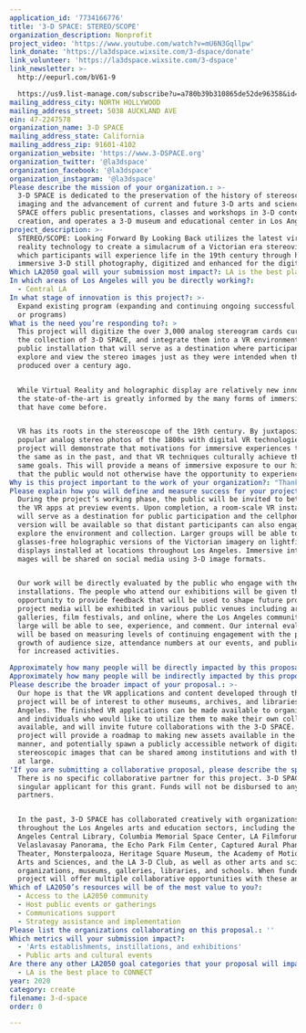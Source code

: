 ```yaml
---
application_id: '7734166776'
title: '3-D SPACE: STEREO/SCOPE'
organization_description: Nonprofit
project_video: 'https://www.youtube.com/watch?v=mU6N3Gqllpw'
link_donate: 'https://la3dspace.wixsite.com/3-dspace/donate'
link_volunteer: 'https://la3dspace.wixsite.com/3-dspace'
link_newsletter: >-
  http://eepurl.com/bV61-9

  https://us9.list-manage.com/subscribe?u=a780b39b310865de52de96358&id=95ee08cb21
mailing_address_city: NORTH HOLLYWOOD
mailing_address_street: 5038 AUCKLAND AVE
ein: 47-2247578
organization_name: 3-D SPACE
mailing_address_state: California
mailing_address_zip: 91601-4102
organization_website: 'https://www.3-DSPACE.org'
organization_twitter: '@la3dspace'
organization_facebook: '@la3dspace'
organization_instagram: '@la3dspace'
Please describe the mission of your organization.: >-
  3-D SPACE is dedicated to the preservation of the history of stereoscopic
  imaging and the advancement of current and future 3-D arts and sciences. 3-D
  SPACE offers public presentations, classes and workshops in 3-D content
  creation, and operates a 3-D museum and educational center in Los Angeles.
project_description: >-
  STEREO/SCOPE: Looking Forward By Looking Back utilizes the latest virtual
  reality technology to create a simulacrum of a Victorian era stereoviewer, in
  which participants will experience life in the 19th century through historical
  immersive 3-D still photography, digitized and enhanced for the digital age.
Which LA2050 goal will your submission most impact?: LA is the best place to CREATE
In which areas of Los Angeles will you be directly working?:
  - Central LA
In what stage of innovation is this project?: >-
  Expand existing program (expanding and continuing ongoing successful projects
  or programs)
What is the need you’re responding to?: >
  This project will digitize the over 3,000 analog stereogram cards currently in
  the collection of 3-D SPACE, and integrate them into a VR environment and
  public installation that will serve as a destination where participants will
  explore and view the stereo images just as they were intended when they were
  produced over a century ago.


  While Virtual Reality and holographic display are relatively new innovations,
  the state-of-the-art is greatly informed by the many forms of immersive media
  that have come before.


  VR has its roots in the stereoscope of the 19th century. By juxtaposing
  popular analog stereo photos of the 1800s with digital VR technologies, this
  project will demonstrate that motivations for immersive experiences today are
  the same as in the past, and that VR techniques culturally achieve the exact
  same goals. This will provide a means of immersive exposure to our history,
  that the public would not otherwise have the opportunity to experience.
Why is this project important to the work of your organization?: "Thanks to recent advances in digital technologies, there has been a renewed enthusiasm for all things 3-D, from 3-D movies to virtual reality.\n\_\nBut most people aren't aware that stereoscopic imaging has a very rich history that dates back to the 19th century. Our center celebrates the work of many talented artists, photographers and filmmakers who have used the medium of 3-D as their creative tool, and educates the public on the art and science of stereography.\n\nBy combining the latest state-of-the-art VR technology with the immersive media that was state-of-the-art 150 years ago we will give participants a transportive experience within a transportive experience, and will demonstrate how the analog of the past directly informs the digital of the future.\n\n3-D SPACE, The Center For Stereoscopic Photography, Art, Cinema, and Education is uniquely suited for this project as we are the only museum in the US dedicated specifically to the past, present, and future of 3-D imagery."
Please explain how you will define and measure success for your project.: >+
  During the project’s working phase, the public will be invited to beta test
  the VR apps at preview events. Upon completion, a room-scale VR installation
  will serve as a destination for public participation and the cellphone based
  version will be available so that distant participants can also engage to
  explore the environment and collection. Larger groups will be able to view
  glasses-free holographic versions of the Victorian imagery on lightfield
  displays installed at locations throughout Los Angeles. Immersive interactive
  mages will be shared on social media using 3-D image formats.


  Our work will be directly evaluated by the public who engage with the
  installations. The people who attend our exhibitions will be given the
  opportunity to provide feedback that will be used to shape future programs.The
  project media will be exhibited in various public venues including art
  galleries, film festivals, and online, where the Los Angeles community at
  large will be able to see, experience, and comment. Our internal evaluation
  will be based on measuring levels of continuing engagement with the public,
  growth of audience size, attendance numbers at our events, and public demand
  for increased activities. 

Approximately how many people will be directly impacted by this proposal?: '50'
Approximately how many people will be indirectly impacted by this proposal?: '1000'
Please describe the broader impact of your proposal.: >-
  Our hope is that the VR applications and content developed through this
  project will be of interest to other museums, archives, and libraries in Los
  Angeles. The finished VR applications can be made available to organizations
  and individuals who would like to utilize them to make their own collections
  available, and will invite future collaborations with the 3-D SPACE. The
  project will provide a roadmap to making new assets available in the same
  manner, and potentially spawn a publicly accessible network of digital
  stereoscopic images that can be shared among institutions and with the public
  at large.
'If you are submitting a collaborative proposal, please describe the specific role of partner organizations in the project.': >-
  There is no specific collaborative partner for this project. 3-D SPACE is the
  singular applicant for this grant. Funds will not be disbursed to any
  partners.


  In the past, 3-D SPACE has collaborated creatively with organizations
  throughout the Los Angeles arts and education sectors, including the Los
  Angeles Central Library, Columbia Memorial Space Center, LA Filmforum, the
  Velaslavasay Panorama, the Echo Park Film Center, Captured Aural Phantasy
  Theater, Monsterpalooza, Heritage Square Museum, the Academy of Motion Picture
  Arts and Sciences, and the LA 3-D Club, as well as other arts and science
  organizations, museums, galleries, libraries, and schools. When funded, this
  project will offer multiple collaborative opportunities with these and others.
Which of LA2050’s resources will be of the most value to you?:
  - Access to the LA2050 community
  - Host public events or gatherings
  - Communications support
  - Strategy assistance and implementation
Please list the organizations collaborating on this proposal.: ''
Which metrics will your submission impact?:
  - 'Arts establishments, instillations, and exhibitions'
  - Public arts and cultural events
Are there any other LA2050 goal categories that your proposal will impact?:
  - LA is the best place to CONNECT
year: 2020
category: create
filename: 3-d-space
order: 0

---
```

